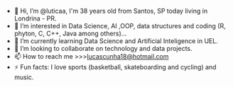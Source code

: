- 👋 Hi, I’m @luticaa, I'm 38 years old from Santos, SP today living in Londrina - PR.
- 👀 I’m interested in Data Science, AI ,OOP, data structures and coding (R, phyton, C, C++, Java among others)...
- 🌱 I’m currently learning Data Science and Artificial Inteligence in UEL.
- 💞️ I’m looking to collaborate on technology and data projects.
- 📫 How to reach me >>>lucascunha18@hotmail.com 
- ⚡ Fun facts: I love sports (basketball, skateboarding and cycling) and music.

<!---
luticaa/luticaa is a ✨ special ✨ repository because its `README.md` (this file) appears on your GitHub profile.
You can click the Preview link to take a look at your changes.
--->
